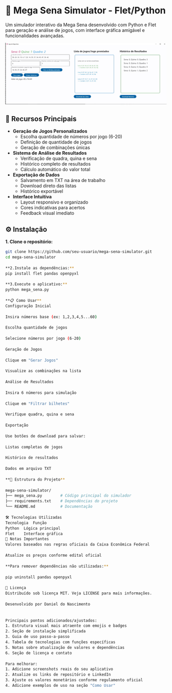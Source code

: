 # 🎰 Mega Sena Simulator - Flet/Python

Um simulador interativo da Mega Sena desenvolvido com Python e Flet para geração e análise de jogos, com interface gráfica amigável e funcionalidades avançadas.

![Screenshot do Simulador](https://github.com/daaniMatrix2/Simulador_da_mega_sena/blob/main/jogo%20da%20mega%20flet.jpg) <!-- Adicione sua screenshot aqui -->

## 🚀 Recursos Principais
- **Geração de Jogos Personalizados**
  - Escolha quantidade de números por jogo (6-20)
  - Definição de quantidade de jogos
  - Geração de combinações únicas
- **Sistema de Análise de Resultados**
  - Verificação de quadra, quina e sena
  - Histórico completo de resultados
  - Cálculo automático do valor total
- **Exportação de Dados**
  - Salvamento em TXT na área de trabalho
  - Download direto das listas
  - Histórico exportável
- **Interface Intuitiva**
  - Layout responsivo e organizado
  - Cores indicativas para acertos
  - Feedback visual imediato

## ⚙️ Instalação
**1. Clone o repositório:**
```bash
git clone https://github.com/seu-usuario/mega-sena-simulator.git
cd mega-sena-simulator

**2.Instale as dependências:**
pip install flet pandas openpyxl

**3.Execute o aplicativo:**
python mega_sena.py

**📋 Como Usar**
Configuração Inicial

Insira números base (ex: 1,2,3,4,5...60)

Escolha quantidade de jogos

Selecione números por jogo (6-20)

Geração de Jogos

Clique em "Gerar Jogos"

Visualize as combinações na lista

Análise de Resultados

Insira 6 números para simulação

Clique em "Filtrar bilhetes"

Verifique quadra, quina e sena

Exportação

Use botões de download para salvar:

Listas completas de jogos

Histórico de resultados

Dados em arquivo TXT

**🧩 Estrutura do Projeto**

mega-sena-simulator/
├── mega_sena.py        # Código principal do simulador
├── requirements.txt    # Dependências do projeto
└── README.md           # Documentação

🛠️ Tecnologias Utilizadas
Tecnologia	Função
Python	Lógica principal
Flet	Interface gráfica
📌 Notas Importantes
Valores baseados nas regras oficiais da Caixa Econômica Federal

Atualize os preços conforme edital oficial

**Para remover dependências não utilizadas:**

pip uninstall pandas openpyxl

📄 Licença
Distribuído sob licença MIT. Veja LICENSE para mais informações.

Desenvolvido por Daniel do Nascimento 


Principais pontos adicionados/ajustados:
1. Estrutura visual mais atraente com emojis e badges
2. Seção de instalação simplificada
3. Guia de uso passo-a-passo
4. Tabela de tecnologias com funções específicas
5. Notas sobre atualização de valores e dependências
6. Seção de licença e contato

Para melhorar:
1. Adicione screenshots reais do seu aplicativo
2. Atualize os links de repositório e LinkedIn
3. Ajuste os valores monetários conforme regulamento oficial
4. Adicione exemplos de uso na seção "Como Usar"
